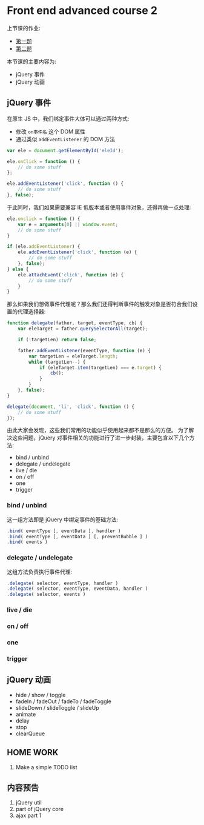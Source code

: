 # Front end advanced course 2

上节课的作业:

- [第一题](http://poppinlp.github.io/front-end-appetizers/homework/jquery1/1.html)
- [第二题](http://poppinlp.github.io/front-end-appetizers/homework/jquery1/2.html)

本节课的主要内容为:

- jQuery 事件
- jQuery 动画

## jQuery 事件

在原生 JS 中，我们绑定事件大体可以通过两种方式:

- 修改 `on事件名` 这个 DOM 属性
- 通过类似 `addEventListener` 的 DOM 方法

```js
var ele = document.getElementById('eleId');

ele.onClick = function () {
    // do some stuff
};

ele.addEventListener('click', function () {
    // do some stuff
}, false);
```

于此同时，我们如果需要兼容 IE 低版本或者使用事件对象，还得再做一点处理:

```js
ele.onclick = function () {
    var e = arguments[0] || window.event;
    // do some stuff
}

if (ele.addEventListener) {
    ele.addEventListener('click', function (e) {
        // do some stuff
    }, false);
} else {
    ele.attachEvent('click', function (e) {
        // do some stuff
    }
}
```

那么如果我们想做事件代理呢？那么我们还得判断事件的触发对象是否符合我们设置的代理选择器:

```js
function delegate(father, target, eventType, cb) {
    var eleTarget = father.querySelectorAll(target);

    if (!targetLen) return false;

    father.addEventListener(eventType, function (e) {
        var targetLen = eleTarget.length;
        while (targetLen--) {
            if (eleTarget.item(targetLen) === e.target) {
                cb();
            }
        }
    }, false);
}

delegate(document, 'li', 'click', function () {
    // do some stuff
});
```

由此大家会发现，这些我们常用的功能似乎使用起来都不是那么的方便。
为了解决这些问题，jQuery 对事件相关的功能进行了进一步封装，主要包含以下几个方法:

- bind / unbind
- delegate / undelegate
- live / die
- on / off
- one
- trigger

### bind / unbind

这一组方法即是 jQuery 中绑定事件的基础方法:

```js
.bind( eventType [, eventData ], handler )
.bind( eventType [, eventData ] [, preventBubble ] )
.bind( events )
```

### delegate / undelegate

这组方法负责执行事件代理:

```js
.delegate( selector, eventType, handler )
.delegate( selector, eventType, eventData, handler )
.delegate( selector, events )
```

### live / die

### on / off

### one

### trigger

## jQuery 动画

- hide / show / toggle
- fadeIn / fadeOut / fadeTo / fadeToggle
- slideDown / slideToggle / slideUp
- animate
- delay
- stop
- clearQueue

## HOME WORK

1. Make a simple TODO list

## 内容预告

1. jQuery util
2. part of jQuery core
3. ajax part 1
